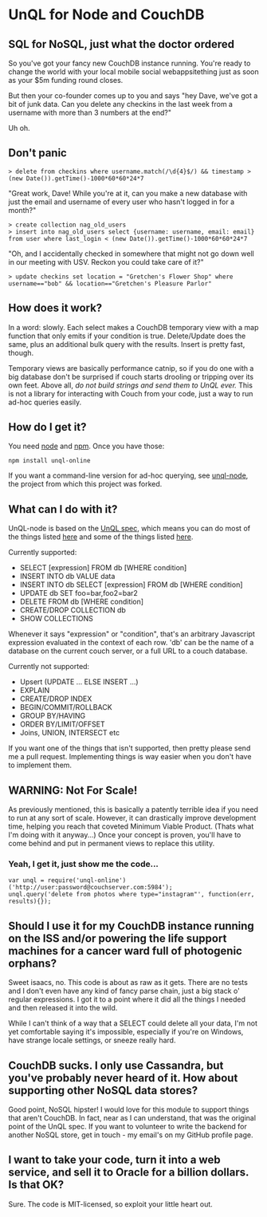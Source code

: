# UnQL for Node and CouchDB
## SQL for NoSQL, just what the doctor ordered

So you've got your fancy new CouchDB instance running. You're ready to change the world with your local mobile social webappsitething just as soon as your $5m funding round closes.

But then your co-founder comes up to you and says "hey Dave, we've got a bit of junk data. Can you delete any checkins in the last week from a username with more than 3 numbers at the end?"

Uh oh.

## Don't panic

```
> delete from checkins where username.match(/\d{4}$/) && timestamp > (new Date()).getTime()-1000*60*60*24*7
```

"Great work, Dave! While you're at it, can you make a new database with just the email and username of every user who hasn't logged in for a month?"

```
> create collection nag_old_users
> insert into nag_old_users select {username: username, email: email} from user where last_login < (new Date()).getTime()-1000*60*60*24*7
```

"Oh, and I accidentally checked in somewhere that might not go down well in our meeting with USV. Reckon you could take care of it?"

```
> update checkins set location = "Gretchen's Flower Shop" where username=="bob" && location=="Gretchen's Pleasure Parlor"
```

## How does it work?

In a word: slowly. Each select makes a CouchDB temporary view with a map function that only emits if your condition is true. Delete/Update does the same, plus an additional bulk query with the results. Insert is pretty fast, though.

Temporary views are basically performance catnip, so if you do one with a big database don't be surprised if couch starts drooling or tripping over its own feet. Above all, *do not build strings and send them to UnQL ever.* This is not a library for interacting with Couch from your code, just a way to run ad-hoc queries easily.

## How do I get it?

You need [node](http://www.nodejs.org) and [npm](http://npmjs.org). Once you have those:

```
npm install unql-online
```

If you want a command-line version for ad-hoc querying, see [unql-node](https://github.com/sgentle/unql-node), the project from which this project was forked.

## What can I do with it?

UnQL-node is based on the [UnQL spec](http://unqlspec.org), which means you can do most of the things listed [here](http://www.unqlspec.org/display/UnQL/Example+Queries+and+Usage) and some of the things listed [here](http://www.unqlspec.org/display/UnQL/Syntax+Summary).

Currently supported:

* SELECT [expression] FROM db [WHERE condition]
* INSERT INTO db VALUE data
* INSERT INTO db SELECT [expression] FROM db [WHERE condition]
* UPDATE db SET foo=bar,foo2=bar2
* DELETE FROM db [WHERE condition]
* CREATE/DROP COLLECTION db
* SHOW COLLECTIONS

Whenever it says "expression" or "condition", that's an arbitrary Javascript expression evaluated in the context of each row. 'db' can be the name of a database on the current couch server, or a full URL to a couch database.

Currently not supported:

* Upsert (UPDATE ... ELSE INSERT ...)
* EXPLAIN
* CREATE/DROP INDEX
* BEGIN/COMMIT/ROLLBACK
* GROUP BY/HAVING
* ORDER BY/LIMIT/OFFSET
* Joins, UNION, INTERSECT etc

If you want one of the things that isn't supported, then pretty please send me a pull request. Implementing things is way easier when you don't have to implement them.

## WARNING: Not For Scale!

As previously mentioned, this is basically a patently terrible idea if you need to run at any sort of scale. However, it can drastically improve development time, helping you reach that coveted Minimum Viable Product. (Thats what I'm doing with it anyway...) Once your concept is proven, you'll have to come behind and put in permanent views to replace this utility.

### Yeah, I get it, just show me the code...

```
var unql = require('unql-online')('http://user:password@couchserver.com:5984');
unql.query('delete from photos where type="instagram"', function(err, results){});
```


## Should I use it for my CouchDB instance running on the ISS and/or powering the life support machines for a cancer ward full of photogenic orphans?

Sweet isaacs, no. This code is about as raw as it gets. There are no tests and I don't even have any kind of fancy parse chain, just a big stack o' regular expressions. I got it to a point where it did all the things I needed and then released it into the wild.

While I can't think of a way that a SELECT could delete all your data, I'm not yet comfortable saying it's impossible, especially if you're on Windows, have strange locale settings, or sneeze really hard.


## CouchDB sucks. I only use Cassandra, but you've probably never heard of it. How about supporting other NoSQL data stores?

Good point, NoSQL hipster! I would love for this module to support things that aren't CouchDB. In fact, near as I can understand, that was the original point of the UnQL spec. If you want to volunteer to write the backend for another NoSQL store, get in touch - my email's on my GitHub profile page.

## I want to take your code, turn it into a web service, and sell it to Oracle for a billion dollars. Is that OK?

Sure. The code is MIT-licensed, so exploit your little heart out.
